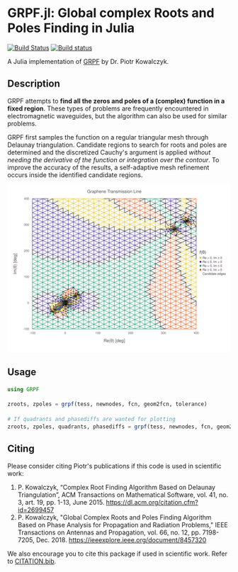 # GRPF.jl: Global complex Roots and Poles Finding in Julia

[![Build Status](https://travis-ci.com/EP-Guy/GRPF.jl.svg?token=U9y2eEri8JFAZrWUCrwX&branch=master)](https://travis-ci.com/EP-Guy/GRPF.jl) [![Build status](https://ci.appveyor.com/api/projects/status/gioglmp08jcivc7h?svg=true)](https://ci.appveyor.com/project/EP-Guy/grpf-jl)

A Julia implementation of [GRPF](https://github.com/PioKow/GRPF) by Dr. Piotr Kowalczyk.

## Description

GRPF attempts to **find all the zeros and poles of a (complex) function in a fixed region**. These types of problems are frequently encountered in electromagnetic waveguides, but the algorithm can also be used for similar problems.

GRPF first samples the function on a regular triangular mesh through Delaunay triangulation. Candidate regions to search for roots and poles are determined and the discretized Cauchy's argument is applied _without needing the derivative of the function or integration over the contour_. To improve the accuracy of the results, a self-adaptive mesh refinement occurs inside the identified candidate regions.

![graphenetransmissionline](graphenetransmissionline.svg)

## Usage

```julia
using GRPF

zroots, zpoles = grpf(tess, newnodes, fcn, geom2fcn, tolerance)

# If quadrants and phasediffs are wanted for plotting
zroots, zpoles, quadrants, phasediffs = grpf(tess, newnodes, fcn, geom2fcn, tolerance, PhaseDiffs())
```

## Citing

Please consider citing Piotr's publications if this code is used in scientific work:

  1. P. Kowalczyk, “Complex Root Finding Algorithm Based on Delaunay Triangulation”, ACM Transactions on Mathematical Software, vol. 41, no. 3, art. 19, pp. 1-13, June 2015. https://dl.acm.org/citation.cfm?id=2699457
  2. P. Kowalczyk, "Global Complex Roots and Poles Finding Algorithm Based on Phase Analysis for Propagation and Radiation Problems," IEEE Transactions on Antennas and Propagation, vol. 66, no. 12, pp. 7198-7205, Dec. 2018. https://ieeexplore.ieee.org/document/8457320

We also encourage you to cite this package if used in scientific work. Refer to [CITATION.bib](CITATION.bib).
